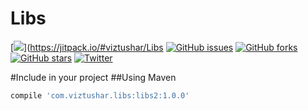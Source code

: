 # Libs

[![](https://jitpack.io/v/viztushar/Libs.svg)](https://jitpack.io/#viztushar/Libs
[![GitHub issues](https://img.shields.io/github/issues/viztushar/Libs.svg)](https://github.com/viztushar/Libs/issues)
[![GitHub forks](https://img.shields.io/github/forks/viztushar/Libs.svg)](https://github.com/viztushar/Libs/network)
[![GitHub stars](https://img.shields.io/github/stars/viztushar/Libs.svg)](https://github.com/viztushar/Libs/stargazers)
[![Twitter](https://img.shields.io/twitter/url/https/github.com/viztushar/Libs.svg?style=social)](https://twitter.com/intent/tweet?text=Wow:&url=%5Bobject%20Object%5D)

#Include in your project
##Using Maven

```javascript
compile 'com.viztushar.libs:libs2:1.0.0' 
```
